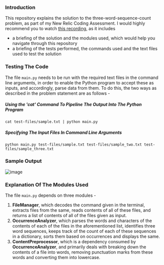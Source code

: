 ### Introduction

This repository explains the solution to the three-word-sequence-count problem, as part of my New Relic Coding Assessment. I would highly recommend you to watch [this recording](https://www.loom.com/share/7dc5a1343cb5451ea57adc2e302ed161), as it includes
- a briefing of the solution and the modules used, which would help you navigate through this repository
- a briefing of the tests performed, the commands used and the text files used to test the solution

### Testing The Code 

The file ```main.py``` needs to be run with the required text files in the command line arguments, in order to enable the Python program to accept these as inputs, and accordingly, parse data from them. To do this, the two ways as described in the problem statement are as follows - 

##### Using the 'cat' Command To Pipeline The Output Into The Python Program
```
cat test-files/sample.txt | python main.py
```

##### Specifying The Input Files In Command Line Arguments 
```
python main.py test-files/sample.txt test-files/sample_two.txt test-files/sample_three.txt
```
### Sample Output

![image](https://user-images.githubusercontent.com/84697979/215774937-1bf7ce35-c178-487f-bddb-76ad20ef79c3.png)


### Explanation Of The Modules Used
The file ```main.py``` depends on three modules - 
1. **FileManager**, which decodes the command given in the terminal, extracts files from the same, reads contents of all of these files, and returns a list of contents of all of the files given as input.
2. **OccurrenceAnalyzer**, which parses the words and characters of the contents of each of the files in the aforementioned list, identifies three word sequences, keeps track of the count of each of these sequences in a dictionary, sorts them based on occurrences and displays the same.
3. **ContentPreprocessor**, which is a dependency consumed by **OccurrenceAnalyzer**, and primarily deals with breaking down the contents of a file into words, removing punctuation marks from these words and converting them into lowercase.
